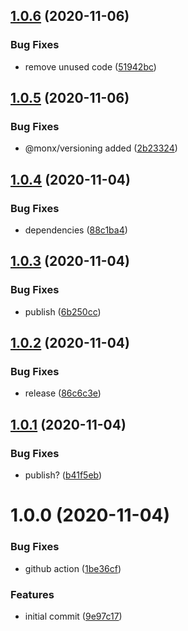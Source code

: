 ## [1.0.6](https://github.com/monx-dev/eslint-config-next/compare/v1.0.5...v1.0.6) (2020-11-06)


### Bug Fixes

* remove unused code ([51942bc](https://github.com/monx-dev/eslint-config-next/commit/51942bc3e5cfbc98f7d849749282b5ca54f722d7))

## [1.0.5](https://github.com/monx-dev/eslint-config-next/compare/v1.0.4...v1.0.5) (2020-11-06)


### Bug Fixes

* @monx/versioning added ([2b23324](https://github.com/monx-dev/eslint-config-next/commit/2b23324496e6cad4e9275293bc044dc741293839))

## [1.0.4](https://github.com/monx-dev/eslint-config-next/compare/v1.0.3...v1.0.4) (2020-11-04)


### Bug Fixes

* dependencies ([88c1ba4](https://github.com/monx-dev/eslint-config-next/commit/88c1ba4081344f56b13096fe13b6846a6463fbc4))

## [1.0.3](https://github.com/monx-dev/eslint-config-next/compare/v1.0.2...v1.0.3) (2020-11-04)


### Bug Fixes

* publish ([6b250cc](https://github.com/monx-dev/eslint-config-next/commit/6b250ccdb82476a55c0380a971b887a03c6fc047))

## [1.0.2](https://github.com/monx-dev/eslint-config-next/compare/v1.0.1...v1.0.2) (2020-11-04)


### Bug Fixes

* release ([86c6c3e](https://github.com/monx-dev/eslint-config-next/commit/86c6c3e2059919d732f4e079a4f2e132f9f5fb26))

## [1.0.1](https://github.com/monx-dev/eslint-config-next/compare/v1.0.0...v1.0.1) (2020-11-04)


### Bug Fixes

* publish? ([b41f5eb](https://github.com/monx-dev/eslint-config-next/commit/b41f5eb699498106de702ff238a1b282f3da1000))

# 1.0.0 (2020-11-04)


### Bug Fixes

* github action ([1be36cf](https://github.com/monx-dev/eslint-config-next/commit/1be36cfb9d289be16fdf5bea753bae8942a08a1c))


### Features

* initial commit ([9e97c17](https://github.com/monx-dev/eslint-config-next/commit/9e97c17d5c6b621d30bd8fbcba9527c7e7828689))
